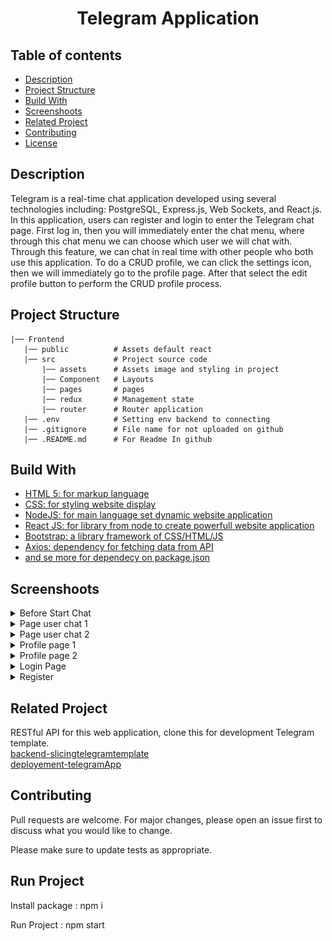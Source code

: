 <h1 align="center">Telegram Application</h1>

## Table of contents
- [Description](#Description)
- [Project Structure](#Project)
- [Build With](#Build)
- [Screenshoots](#Screenshoot)
- [Related Project](#Related-Project)
- [Contributing](#Contributing)
- [License](#License)


## Description
Telegram is a real-time chat application developed using several technologies including: PostgreSQL, Express.js, Web Sockets, and React.js. In this application, users can register and login to enter the Telegram chat page. First log in, then you will immediately enter the chat menu, where through this chat menu we can choose which user we will chat with. Through this feature, we can chat in real time with other people who both use this application. To do a CRUD profile, we can click the settings icon, then we will immediately go to the profile page. After that select the edit profile button to perform the CRUD profile process.

## Project Structure

```
|── Frontend
   |── public          # Assets default react
   |── src             # Project source code
       |── assets      # Assets image and styling in project
       |── Component   # Layouts
       |── pages       # pages
       |── redux       # Management state
       |── router      # Router application
   |── .env            # Setting env backend to connecting   
   |── .gitignore      # File name for not uploaded on github
   |── .README.md      # For Readme In github
```

## Build With

<ul id="Build" dir="auto">
  <li><a href="https://html5.org/" rel="nofollow">HTML 5: for markup language</a></li>
  <li><a href="https://www.w3.org/Style/CSS/Overview.en.html" rel="nofollow">CSS: for styling website display</a></li>
  <li><a href="https://nodejs.org/en/" rel="nofollow">NodeJS: for main language set dynamic website application</a></li>
  <li><a href="https://reactjs.org/" rel="nofollow">React JS: for library from node to create powerfull website application</a></li>
  <li><a href="https://html5.org/" rel="nofollow">Bootstrap: a library framework of CSS/HTML/JS </a></li>
  <li><a href="https://html5.org/" rel="nofollow">Axios: dependency for fetching data from API</a></li>
  <li><a href="https://github.com/taufikrmdhan/telegramApp/blob/main/Frontend/package.json">and se more for dependecy on package.json</a></li>
</ul>


## Screenshoots
<details>
  <summary>
    Before Start Chat
  </summary>
<img src="/Frontend/ss/chatBefore revisi.png" alt="before chat" />
</details>

<details>
  <summary>
    Page user chat 1
  </summary>
<img src="/Frontend/ss/lamanChat revisi.png" alt="Laman chat" />
</details>

<details>
  <summary>
    Page user chat 2
  </summary>
<img src="/Frontend/ss/lamanChat2 revisi.png" alt="Laman chat" />
</details>

<details>
  <summary>
    Profile page 1
  </summary>
<img src="/Frontend/ss/profile get revisi.png" alt="profile Page" />
</details>

<details>
  <summary>
    Profile page 2
  </summary>
<img src="/Frontend/ss/profile revisi.png" alt="profile Page" />
</details>

<details>
  <summary>
    Login Page
  </summary>
<img src="/Frontend/ss/login.png" alt="login" />
</details>

<details>
  <summary>
   Register
  </summary>
<img src="/Frontend/ss/register.png" alt="Register" />
</details>


## Related Project
RESTful API for this web application, clone this for development Telegram template.\
[backend-slicingtelegramtemplate](https://github.com/taufikrmdhan/backend_chatTelegram)
<br/>
[deployement-telegramApp](https://telegram-app-pi.vercel.app/)

## Contributing
Pull requests are welcome. For major changes, please open an issue first to discuss what you would like to change.

Please make sure to update tests as appropriate.

## Run Project
Install package : npm i

Run Project : npm start
